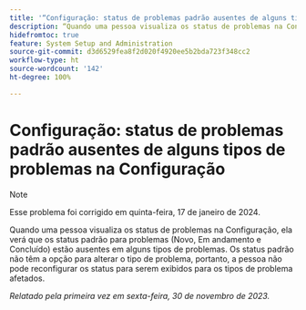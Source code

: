 ```yaml
---
title: '“Configuração: status de problemas padrão ausentes de alguns tipos de problemas na Configuração”'
description: “Quando uma pessoa visualiza os status de problemas na Configuração, ela verá que os status padrão para problemas (Novo, Em andamento e Concluído) estão ausentes em alguns tipos de problemas. Os status padrão não têm a opção para alterar o tipo de problema, portanto, a pessoa não pode reconfigurar os status para serem exibidos para os tipos de problema afetados.”
hidefromtoc: true
feature: System Setup and Administration
source-git-commit: d3d6529fea8f2d020f4920ee5b2bda723f348cc2
workflow-type: ht
source-wordcount: '142'
ht-degree: 100%

---
```



# Configuração: status de problemas padrão ausentes de alguns tipos de problemas na Configuração

>[!NOTE]
>
>Esse problema foi corrigido em quinta-feira, 17 de janeiro de 2024.

Quando uma pessoa visualiza os status de problemas na Configuração, ela verá que os status padrão para problemas (Novo, Em andamento e Concluído) estão ausentes em alguns tipos de problemas. Os status padrão não têm a opção para alterar o tipo de problema, portanto, a pessoa não pode reconfigurar os status para serem exibidos para os tipos de problema afetados.

_Relatado pela primeira vez em sexta-feira, 30 de novembro de 2023._

